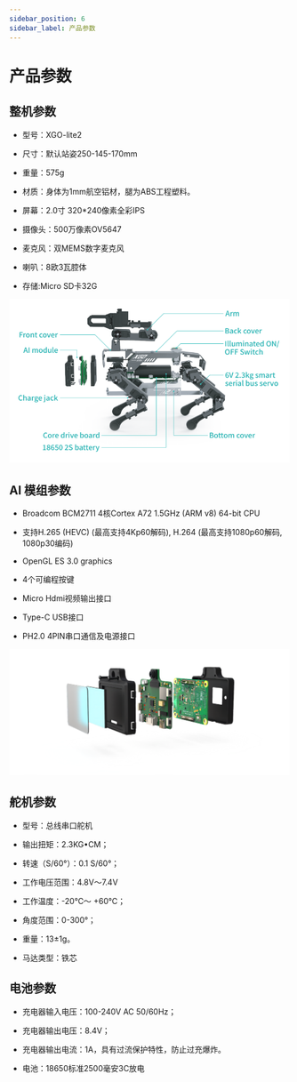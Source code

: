```yaml
---
sidebar_position: 6
sidebar_label: 产品参数
---
```


# 产品参数

## 整机参数

- 型号：XGO-lite2


- 尺寸：默认站姿250-145-170mm

- 重量：575g

- 材质：身体为1mm航空铝材，腿为ABS工程塑料。

- 屏幕：2.0寸 320*240像素全彩IPS

- 摄像头：500万像素OV5647

- 麦克风：双MEMS数字麦克风

- 喇叭：8欧3瓦腔体

- 存储:Micro SD卡32G

![](./images/cm4-xgo-products-01.png)

## AI 模组参数

- Broadcom BCM2711 4核Cortex A72 1.5GHz (ARM v8) 64-bit CPU

- 支持H.265 (HEVC) (最高支持4Kp60解码), H.264 (最高支持1080p60解码, 1080p30编码)

- OpenGL ES 3.0 graphics

- 4个可编程按键

- Micro Hdmi视频输出接口

- Type-C USB接口

- PH2.0 4PIN串口通信及电源接口

![](./images/cm4-xgo-index-03.png)


## 舵机参数

- 型号：总线串口舵机


- 输出扭矩：2.3KG•CM；

- 转速（S/60°）：0.1 S/60°；

- 工作电压范围：4.8V～7.4V

- 工作温度：-20℃～ +60℃；

- 角度范围：0-300°；

- 重量：13±1g。

- 马达类型：铁芯


## 电池参数

- 充电器输入电压：100-240V AC 50/60Hz；

- 充电器输出电压：8.4V；

- 充电器输出电流：1A，具有过流保护特性，防止过充爆炸。

- 电池：18650标准2500毫安3C放电
